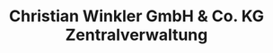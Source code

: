 ---
title: "Christian Winkler GmbH & Co. KG Zentralverwaltung"
url: /stuttgart/christian-winkler-gmbh-und-co-kg-zentralverwaltung/
shop: Autoteile
---